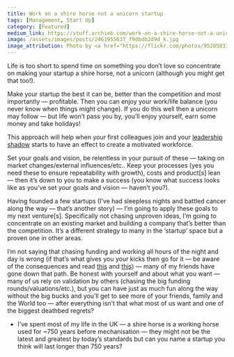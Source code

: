 ```yaml
---
title: Work on a shire horse not a unicorn startup
tags: [Management, Start Up]
category: [Featured]
medium_link: https://stuff.archieb.com/work-on-a-shire-horse-not-a-unicorn-startup-b7c5afe4e897
image: /assets/images/posts/2461955637_f9dbdb2d9d_k.jpg
image_attribution: Photo by <a href="https://flickr.com/photos/95285833@N00/2461955637">Julian Tysoe</a>
---
```

Life is too short to spend time on something you don’t love so concentrate on making your startup a shire horse, not a unicorn (although you might get that too!).
<!-- readmore -->
Make your startup the best it can be, better than the competition and most importantly — profitable. Then you can enjoy your work/life balance (you never know when things might change). If you do this well then a unicorn may follow — but life won’t pass you by, you’ll enjoy yourself, earn some money and take holidays!

This approach will help when your first colleagues join and your [leadership shadow](http://ift.tt/1nZVli5) starts to have an effect to create a motivated workforce.

Set your goals and vision, be relentless in your pursuit of these — taking on market changes/external influences/etc.. Keep your processes (yes you need these to ensure repeatability with growth), costs and product[s] lean — then it’s down to you to make a success (you know what success looks like as you’ve set your goals and vision — haven’t you?).

Having founded a few startups (I’ve had sleepless nights and battled cancer along the way — that’s another story) — I’m going to apply these goals to my next venture[s]. Specifically not chasing unproven ideas, I’m going to concentrate on an existing market and building a company that’s better than the competition. It’s a different strategy to many in the ‘startup’ space but a proven one in other areas.

I’m not saying that chasing funding and working all hours of the night and day is wrong (if that’s what gives you your kicks then go for it — be aware of the consequences and read [this](http://ift.tt/10WSH04) and [this](http://ift.tt/1nZVn9S)) — many of my friends have gone down that path. Be honest with yourself and about what you want — many of us rely on validation by others (chasing the big funding rounds/valuations/etc.), but you can have just as much fun along the way without the big bucks and you’ll get to see more of your friends, family and the World too — after everything isn’t that what most of us want and one of the biggest deathbed regrets?

* I’ve spent most of my life in the UK — a shire horse is a working horse used for ~750 years before mechanisation — they might not be the latest and greatest by today’s standards but can you name a startup you think will last longer than 750 years?